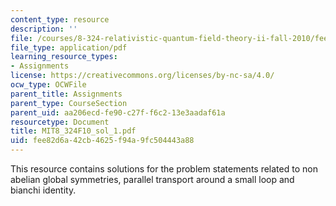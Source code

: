 ```yaml
---
content_type: resource
description: ''
file: /courses/8-324-relativistic-quantum-field-theory-ii-fall-2010/fee82d6a42cb4625f94a9fc504443a88_MIT8_324F10_sol_1.pdf
file_type: application/pdf
learning_resource_types:
- Assignments
license: https://creativecommons.org/licenses/by-nc-sa/4.0/
ocw_type: OCWFile
parent_title: Assignments
parent_type: CourseSection
parent_uid: aa206ecd-fe90-c27f-f6c2-13e3aadaf61a
resourcetype: Document
title: MIT8_324F10_sol_1.pdf
uid: fee82d6a-42cb-4625-f94a-9fc504443a88
---
```

This resource contains solutions for the problem statements related to non abelian global symmetries, parallel transport around a small loop and bianchi identity. 